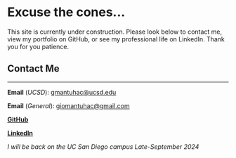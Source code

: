 # Excuse the cones...

This site is currently under construction. Please look below to contact me, view my portfolio on GitHub, or see my professional life on LinkedIn. Thank you for you patience.

## Contact Me
--- 
**Email** (*UCSD*): gmantuhac@ucsd.edu

**Email** (*General*): giomantuhac@gmail.com

**[GitHub]([https://www.linkedin.com/in/giovanni-mantuhac/](https://github.com/gmantuhac))**

**[LinkedIn](https://www.linkedin.com/in/giovanni-mantuhac/)**

*I will be back on the UC San Diego campus Late-September 2024*


